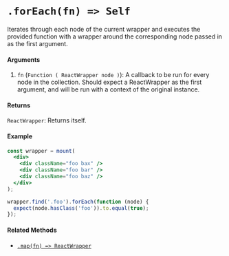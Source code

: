 # `.forEach(fn) => Self`

Iterates through each node of the current wrapper and executes the provided function with a
wrapper around the corresponding node passed in as the first argument.


#### Arguments

1. `fn` (`Function ( ReactWrapper node )`): A callback to be run for every node in the collection.
Should expect a ReactWrapper as the first argument, and will be run with a context of the original
instance.



#### Returns

`ReactWrapper`: Returns itself.



#### Example

```jsx
const wrapper = mount(
  <div>
    <div className="foo bax" />
    <div className="foo bar" />
    <div className="foo baz" />
  </div>
);

wrapper.find('.foo').forEach(function (node) {
  expect(node.hasClass('foo')).to.equal(true);
});
```


#### Related Methods

- [`.map(fn) => ReactWrapper`](map.md)
